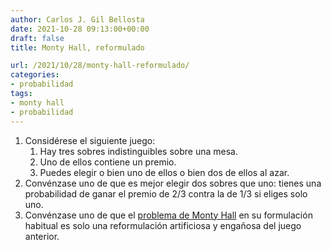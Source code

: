 ```yaml
---
author: Carlos J. Gil Bellosta
date: 2021-10-28 09:13:00+00:00
draft: false
title: Monty Hall, reformulado

url: /2021/10/28/monty-hall-reformulado/
categories:
- probabilidad
tags:
- monty hall
- probabilidad
---
```



1. Considérese el siguiente juego:
    1. Hay tres sobres indistinguibles sobre una mesa.
    2. Uno de ellos contiene un premio.
    3. Puedes elegir o bien uno de ellos o bien dos de ellos al azar.
2. Convénzase uno de que es mejor elegir dos sobres que uno: tienes una probabilidad de ganar el premio de 2/3 contra la de 1/3 si eliges solo uno.
3. Convénzase uno de que el [problema de Monty Hall](http://es.wikipedia.org/wiki/Problema_de_Monty_Hall) en su formulación habitual es solo una reformulación artificiosa y engañosa del juego anterior.







